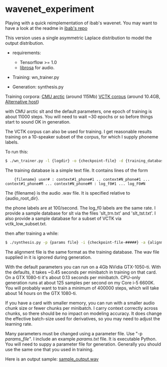 # wavenet_experiment

Playing with a quick reimplementation of ibab's wavenet.  You may want to
have a look at the readme in [ibab's repo](https://github.com/ibab/tensorflow-wavenet)

This version uses a single asymmetric Laplace distribution to model the output distribution.

- requirements:
  - Tensorflow >= 1.0
  - [librosa](https://github.com/librosa/librosa) for audio.

- Training:  wn_trainer.py
- Generation: synthesis.py

Training corpora:
   [CMU arctic](http://www.festvox.org/cmu_arctic/) (around 115Mb)
   [VCTK corpus](http://homepages.inf.ed.ac.uk/jyamagis/page3/page58/page58.html) (around 10.4GB, [Alternative host](http://www.udialogue.org/download/cstr-vctk-corpus.html))


with CMU arctic slt and the default parameters, one epoch of training is about
11000 steps.  You will need to wait ~30 epochs or so before things start to
sound OK in generation.

The VCTK corpus can also be used for training.  I get reasonable results training on a 10-speaker subset of the corpus, for which I supply phoneme labels.

To run this:

```sh
$ ./wn_trainer.py -l {logdir} -o {checkpoint-file} -d {training_database} -a {audio_root_dir}
```
The training database is a simple text file. It contains lines of the form
```
    {filename} user# : context#1_phone#1 .. context#N_phone#1 ... context#1_phone#M ... context#N_phone#M : log_f0#1 ... log_F0#N
```
The {filename} is the audio .wav file.  It is specified relative to {audio_root_dir}.

the phone labels are at 100/second.  The log_f0 labels are the same rate.
I provide a sample database for slt via the files 'slt_trn.txt' and 'slt_tst.txt'.
I also provide a sample database for a subset of VCTK via vctk_low_subset.txt.

then after training a while:

```sh
$ ./synthesis.py -p {params file} -i {checkpoint-file-#####} -a {alignment file} -o {out.wav}
```
The alignment file is the same format as the training database.  The wav file
supplied in it is ignored during generation.

With the default parameters you can run on a 4Gb NVidia GTX-1050-ti.
With the defaults, it takes ~0.45 seconds per minibatch in training
on that card.  On a GTX 1080-ti it's about 0.13 seconds per minibatch.
CPU-only generation runs at about 125 samples per second on my Core i-5 6600K.
You will probably want to train a minimum of 400000 steps, which will take
about 14 hours on the GTX 1080-ti.

If you have a card with smaller memory, you can run with a smaller
audio chunk size or fewer chunks per minibatch.  I carry context correctly
across chunks, so there should be no impact on modeling accuracy.  It
does change the effective batch-size used for derivatives, so you may
need to adjust the learning rate.

Many parameters must be changed using a parameter file.  Use "-p *params_file*".
I include an example *params.txt* file.  It is executable Python.  You will
need to suppy a parameter file for generation.  Generally you should
use the same one that you used in training.

Here is an output sample: [sample_output.wav](http://github.com/cbquillen/wavenet_experiment/blob/2-sided-laplace/sample_output.wav)

